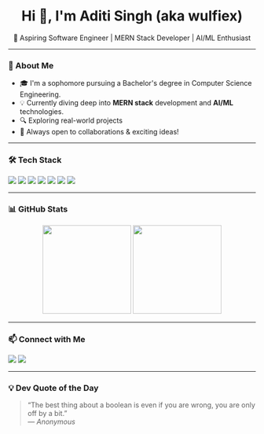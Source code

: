 <h1 align="center">Hi 👋, I'm Aditi Singh (aka wulfiex)</h1>
<p align="center">🚀 Aspiring Software Engineer | MERN Stack Developer | AI/ML Enthusiast</p>

---

### 🐣 About Me

- 🎓 I'm a sophomore pursuing a Bachelor's degree in Computer Science Engineering.
- 💡 Currently diving deep into **MERN stack** development and **AI/ML** technologies.
- 🔍 Exploring real-world projects
- 💬 Always open to collaborations & exciting ideas!

---

### 🛠️ Tech Stack

<p align="left">
  <img src="https://img.shields.io/badge/JavaScript-F7DF1E?style=for-the-badge&logo=javascript&logoColor=black"/>
  <img src="https://img.shields.io/badge/React-20232A?style=for-the-badge&logo=react&logoColor=61DAFB"/>
  <img src="https://img.shields.io/badge/Node.js-339933?style=for-the-badge&logo=nodedotjs&logoColor=white"/>
  <img src="https://img.shields.io/badge/Express.js-404D59?style=for-the-badge"/>
  <img src="https://img.shields.io/badge/MongoDB-4EA94B?style=for-the-badge&logo=mongodb&logoColor=white"/>
  <img src="https://img.shields.io/badge/Python-3776AB?style=for-the-badge&logo=python&logoColor=white"/>
  <img src="https://img.shields.io/badge/TailwindCSS-38B2AC?style=for-the-badge&logo=tailwind-css&logoColor=white"/>
 
</p>

---

### 📊 GitHub Stats

<p align="center">
  <img src="https://github-readme-stats.vercel.app/api?username=wulfiex&show_icons=true&theme=github_dark" height="180"/>
  <img src="https://github-readme-stats.vercel.app/api/top-langs/?username=wulfiex&layout=compact&theme=github_dark" height="180"/>
</p>

---

### 📫 Connect with Me

<p align="left">
  <a href="mailto:aditisingh1494@gmail.com"><img src="https://img.shields.io/badge/Email-EA4335?style=for-the-badge&logo=gmail&logoColor=white"/></a>
  <a href="http://linkedin.com/in/aditi-singh-3a3645251"><img src="https://img.shields.io/badge/LinkedIn-0077B5?style=for-the-badge&logo=linkedin&logoColor=white"/></a>
</p>

---

### 💡 Dev Quote of the Day

> “The best thing about a boolean is even if you are wrong, you are only off by a bit.”  
> — *Anonymous*
